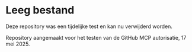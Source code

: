 # Leeg bestand

Deze repository was een tijdelijke test en kan nu verwijderd worden.

Repository aangemaakt voor het testen van de GitHub MCP autorisatie, 17 mei 2025.